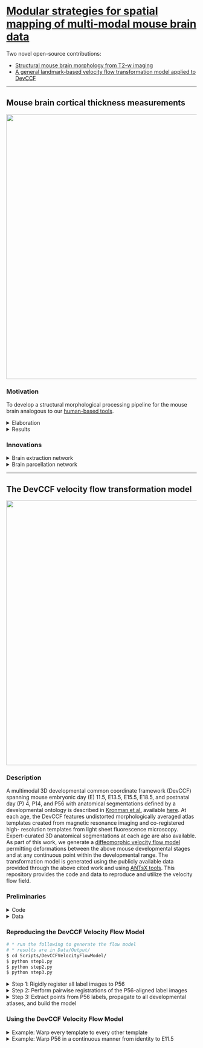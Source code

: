 # [Modular strategies for spatial mapping of multi-modal mouse brain data](https://www.biorxiv.org/content/10.1101/2024.05.01.592056v1)

Two novel open-source contributions:

* [Structural mouse brain morphology from T2-w imaging](https://github.com/ntustison/ANTsXMouseBrainMapping/blob/main/README.md#single-shot-learning-for-mouse-brain-cortical-thickness-measurements)
* [A general landmark-based velocity flow transformation model applied to DevCCF](https://github.com/ntustison/ANTsXMouseBrainMapping/blob/main/README.md#the-devccf-velocity-flow-transformation-model)

---

## Mouse brain cortical thickness measurements

<p align="middle">
  <img src="https://github.com/ntustison/DevCCF-Velocity-Flow/blob/main/Manuscript/Figures/mousePipeline.png" width="700" />
</p>

### Motivation

To develop a structural morphological processing pipeline for the mouse brain 
analogous to our [human-based tools](https://www.nature.com/articles/s41598-021-87564-6).

<details>
<summary>Elaboration</summary>

* No current tools to create training data for deep learning (in contrast to e.g., [human data](https://pubmed.ncbi.nlm.nih.gov/24879923/)).
* Low data quality.  Data is often:
    * sampling issues such as anisotropy, incomplete (i.e., missing boundary structures),
    * T2-w only, and
    * limited applicability to high resolution resources (e.g., AllenCCFv3, DevCCF).
* However, in historical contrast to the human domain, we can leverage these publicly 
available templates (i.e., AllenCCFv3 and DevCCF) and deep learning to provide 
tools for multiple modalities and varying degrees of isotropic sampling.

</details>

<details>
<summary>Results</summary>

Structural morphological tools for T2-w volumetric mouse brain images:
* [Brain extraction](https://github.com/ANTsX/ANTsPyNet/blob/master/antspynet/utilities/mouse.py#L5-L10)
* [Brain parcellation](https://github.com/ANTsX/ANTsPyNet/blob/master/antspynet/utilities/mouse.py#L301-L306)
* [Cortical thickness](https://github.com/ANTsX/ANTsPyNet/blob/master/antspynet/utilities/mouse.py#L453-L457)

This work also provides a more general framework for template-based, data 
augmentation training for both isotropic and anisotropic mouse data.  See 
the training scripts in this repository.

</details>

### Innovations

<details>
<summary>Brain extraction network</summary>

### Mouse brain extraction

#### ANTsPyNet example

```python
>>> import ants
>>> import antspynet
>>>
>>> mouse_t2_file = tf.keras.utils.get_file(fname="mouse.nii.gz",
      origin="https://figshare.com/ndownloader/files/45289309", force_download=True)
>>> mouse_t2 = ants.image_read(mouse_t2_file)
>>> mouse_t2_n4 = ants.n4_bias_field_correction(mouse_t2, 
                                                rescale_intensities=True,
                                                shrink_factor=2, 
                                                convergence={'iters': [50, 50, 50, 50], 'tol': 0.0}, 
                                                spline_param=20, verbose=True)
>>> mask = antspynet.mouse_brain_extraction(mouse_t2_n4, modality='t2', verbose=True)
```

#### ANTsRNet example

```r
> library( ANTsR )
> library( ANTsRNet )
>
> mouseT2File <- tensorflow::tf$keras$utils$get_file( fname="mouse.nii.gz",
    origin = "https://figshare.com/ndownloader/files/45289309", force_download = TRUE )
> mouseT2 <- antsImageRead( mouseT2File )
> mouseT2N4 <- n4BiasFieldCorrection( mouseT2, 
                                      rescaleIntensities = TRUE,
                                      shrinkFactor = 2, 
                                      convergence = list( iters = c( 50, 50, 50, 50 ), tol = 0.0 ), 
                                      splineParam = 20, verbose = TRUE )
>>> mask <- mouseBrainExtraction( mouseT2N4, modality = 't2', verbose = TRUE )
```

* Build two symmetric isotropic ANTsX templates from two publicly available datasets with different
  "defacing" aesthetics:
    * [CAMRI](https://camri.org/dissemination/mri-data/)
        * resolution = 0.16 x 0.16 x 0.16 $mm^3$
        * $n = 16$
        * [Template](https://figshare.com/ndownloader/files/44957752) and [brain mask](https://figshare.com/ndownloader/files/44957395)
    * [High resolution](https://data.mendeley.com/datasets/dz9x23fttt/1)
        * Three spatially aligned high-resolution orthogonal views
        * resolution = 0.08 x 0.08 $mm^2$ in-plane, 0.5 mm slice thickness
        * $n = 88$
        * [Combine three views using B-spline filter](https://github.com/ntustison/ANTsXMouseBrainMapping/blob/main/Scripts/MiscScripts/synthesize_image_views_bspline.py)
        * [Template](https://figshare.com/ndownloader/files/44706247) and [brain mask](https://figshare.com/ndownloader/files/44869285)

* Data augmentation of CAMRI and high resolution B-spline template:
    * bias field simulation, 
    * histogram warping, 
    * added noise, 
    * random translation and warping, and
    * random anisotropic resampling in the three canonical directions.

* [C57BI evaluation data](https://www.frdr-dfdr.ca/repo/dataset/9ea832ad-7f36-4e37-b7ac-47167c0001c1)
    * Completely *unseen* data  
    * 12 specimens
    * 7 time points (Day 0, Day 3, Week 1, Week 4, Week 8, Week 20)
    * Whole brain masks are provided

<!--     
<p align="middle">
  <img src="https://github.com/ntustison/DevCCF-Velocity-Flow/blob/main/Manuscript/Figures/diceWholeBrain.png" width="600" />
</p>
-->

</details>

<details>
<summary>Brain parcellation network</summary>

### Mouse brain parcellation

#### ANTsPyNet example

```python
>>> import ants
>>> import antspynet
>>>
>>> mouse_t2_file = tf.keras.utils.get_file(fname="mouse.nii.gz",
      origin="https://figshare.com/ndownloader/files/45289309", force_download=True)
>>> mouse_t2 = ants.image_read(mouse_t2_file)
>>> mouse_t2_n4 = ants.n4_bias_field_correction(mouse_t2, 
                                                rescale_intensities=True,
                                                shrink_factor=2, 
                                                convergence={'iters': [50, 50, 50, 50], 'tol': 0.0}, 
                                                spline_param=20, verbose=True)
>>> parc_nick = antspynet.mouse_brain_parcellation(mouse_t2_n4, 
                                                   mask=None, 
                                                   which_parcellation="nick",      
                                                   return_isotropic_output=True,  
                                                   verbose=True)
>>> parc_tct = antspynet.mouse_brain_parcellation(mouse_t2_n4, 
                                                  mask=None, 
                                                  which_parcellation="tct",      
                                                  return_isotropic_output=True,  
                                                  verbose=True)                                                      
```

#### ANTsRNet example

```r
> library( ANTsR )
> library( ANTsRNet )
>
> mouseT2File <- tensorflow::tf$keras$utils$get_file( fname="mouse.nii.gz",
    origin = "https://figshare.com/ndownloader/files/45289309", force_download = TRUE )
> mouseT2 <- antsImageRead( mouseT2File )
> mouseT2N4 <- n4BiasFieldCorrection( mouseT2, 
                                      rescaleIntensities = TRUE,
                                      shrinkFactor = 2, 
                                      convergence = list( iters = c( 50, 50, 50, 50 ), tol = 0.0 ), 
                                      splineParam = 20, verbose = TRUE )
> parcNick <- mouseBrainParcellation( mouseT2N4, 
                                      mask = NULL,
                                      whichParcellation = 'nick', 
                                      returnIsotropicOutput = TRUE,
                                      verbose = TRUE )
> parcTct <- mouseBrainParcellation( mouseT2N4, 
                                     mask = NULL,
                                     whichParcellation = 'tct', 
                                     returnIsotropicOutput = TRUE,
                                     verbose = TRUE )                                        
```

### Mouse cortical thickness

#### ANTsPyNet example

```python
>>> import ants
>>> import antspynet
>>>
>>> mouse_t2_file = tf.keras.utils.get_file(fname="mouse.nii.gz",
      origin="https://figshare.com/ndownloader/files/45289309", force_download=True)
>>> mouse_t2 = ants.image_read(mouse_t2_file)
>>> mouse_t2_n4 = ants.n4_bias_field_correction(mouse_t2, 
                                                rescale_intensities=True,
                                                shrink_factor=2, 
                                                convergence={'iters': [50, 50, 50, 50], 'tol': 0.0}, 
                                                spline_param=20, verbose=True)
>>> kk = antspynet.mouse_cortical_thickness(mouse_t2_n4, 
                                            mask=None, 
                                            return_isotropic_output=True,                                    
                                            verbose=True)
```

#### ANTsRNet example

```r
> library( ANTsR )
> library( ANTsRNet )
>
> mouseT2File <- tensorflow::tf$keras$utils$get_file( fname="mouse.nii.gz",
    origin = "https://figshare.com/ndownloader/files/45289309", force_download = TRUE )
> mouseT2 <- antsImageRead( mouseT2File )
> mouseT2N4 <- n4BiasFieldCorrection( mouseT2, 
                                      rescaleIntensities = TRUE,
                                      shrinkFactor = 2, 
                                      convergence = list( iters = c( 50, 50, 50, 50 ), tol = 0.0 ), 
                                      splineParam = 20, verbose = TRUE )
> kk <- mouseCorticalThickness( mouseT2N4, 
                                  mask = NULL,
                                  returnIsotropicOutput = TRUE,
                                  verbose = TRUE )
```

* AllenCCFv3 with labels.
* Convert labels to a gross parcellation using allensdk
  ([this](https://github.com/ntustison/ANTsXMouseBrainMapping/blob/main/Scripts/MiscScripts/get_allen_parcellation.py) is just
  one possibility that works for computing KK cortical thickness). 
* Register AllenCCFv3 and DevCCF P56 T2-w to map to the desired
  template modality.  Note that given a similar resource for DevCCF
  (i.e., allensdk), one can use DevCCF directly.

* Data augmentation of CAMRI and high resolution B-spline template:
    * bias field simulation, 
    * histogram warping, 
    * added noise, 
    * random translation and warping, and
    * random anisotropic resampling in the three canonical directions.

* [C57BI evaluation data](https://www.frdr-dfdr.ca/repo/dataset/9ea832ad-7f36-4e37-b7ac-47167c0001c1)
    * Completely *unseen* data
    * 12 specimens
    * 7 time points (Day 0, Day 3, Week 1, Week 4, Week 8, Week 20)

<!--     
<p align="middle">
  <img src="https://github.com/ntustison/DevCCF-Velocity-Flow/blob/main/Manuscript/Figures/kkPlot.png" width="600" />
</p>
-->

</details>

---

## The DevCCF velocity flow transformation model 

<p align="middle">
  <img src="https://github.com/ntustison/DevCCF-Velocity-Flow/blob/main/Manuscript/Figures/lowerLeftPanel.png" width="700" />
</p>

### Description

A multimodal 3D developmental common coordinate framework (DevCCF) spanning 
mouse embryonic day (E) 11.5, E13.5, E15.5, E18.5, and postnatal day (P) 4, 
P14, and P56 with anatomical segmentations defined by a developmental ontology
is described in [Kronman et al.](https://www.biorxiv.org/content/10.1101/2023.09.14.557789v1)
available [here](https://kimlab.io/brain-map/DevCCF/).
At each age, the DevCCF features undistorted morphologically averaged atlas 
templates created from magnetic resonance imaging and co-registered high-
resolution templates from light sheet fluorescence microscopy. Expert-curated 
3D anatomical segmentations at each age are also available. 
As part of this work, we generate a [diffeomorphic velocity flow model](https://en.wikipedia.org/wiki/Large_deformation_diffeomorphic_metric_mapping)
permitting deformations between the above mouse developmental stages and
at any continuous point within the developmental range.  The transformation
model is generated using the publicly available data provided through the
above cited work and using [ANTsX tools](https://github.com/ANTsX).  This
repository provides the code and data to reproduce and utilize the velocity
flow field.

### Preliminaries

<details>
<summary>Code</summary>

All data processing uses [ANTsPy](https://github.com/ANTsX/ANTsPy) with 
equivalent calls possible in [ANTsR](https://github.com/ANTsX/ANTsR).
Be sure to [install ANTsPy](https://github.com/ANTsX/ANTsPy#installation)
prior to attempting to reproduce the results below.  To test your installation 
in the context of this work,  please attempt to reproduce a 
[small, self-contained example](https://gist.github.com/ntustison/12a656a5fc2f6f9c4494c88dc09c5621#file-b_3_ants_velocity_flows-md)
illustrating the code and principles used.  Conceptually, this code snippet 
creates a time-parameterized velocity flow model in the range $t=[0,1]$ using 
three 2-D point sets comprising 8 points each representing a rectangle at $t=0.0$, 
a square at $t=0.5$, and a circle at $t=1.0$.  The ANTsPy example should produce the 
following plots:

<p align="middle">
  <img src="https://github.com/ntustison/MouseBrainVelocityFlow/assets/324811/dbc63553-27ad-4130-8bbf-c10cdf8fc893" width="250" />
  <img src="https://github.com/ntustison/MouseBrainVelocityFlow/assets/324811/cd78595b-1e12-47fc-b606-ae4b5012cbd6" width="250" /> 
  <img src="https://github.com/ntustison/MouseBrainVelocityFlow/assets/324811/c7ee9ad6-1f3a-4da4-832e-ba64b1b15f31" width="250" /> 
</p>

</details>

<details>
<summary>Data</summary>

For simplicity only the data used to create the velocity flow model is 
[available in this repository](https://github.com/ntustison/DevCCF-Velocity-Flow/tree/main/Data/DevCCFSimpleSegmentations).
These label images are the simplified annotations comprising common regions
across all developmental stages and are based on the DevCCF pre-released 
segmentations version 3.8.    

<p align="middle">
  <img src="https://github.com/ntustison/DevCCF-Velocity-Flow/assets/324811/3f3a4369-eb82-4dce-b1a3-3e4481f66509" width="450" />
</p>
</details>

### Reproducing the DevCCF Velocity Flow Model

```bash
# * run the following to generate the flow model
# * results are in Data/Output/
$ cd Scripts/DevCCFVelocityFlowModel/
$ python step1.py
$ python step2.py
$ python step3.py
```

<details>
<summary>Step 1:  Rigidly register all label images to P56</summary>

```python
###
#
# First, rig. register all the input images to P56 as all the images need to reside 
# in a common post-linearly aligned space.  To do this, we find the common labels 
# between all the developmental stages and then use those to find a rigid transform
# to the P56 template. Save the rigid transforms and warped images.  We also resample
# to (0.05, 0.05, 0.05).
# 

import ants  # Import the ANTsPy library for image processing and transformation
import os    # Import os module to interact with the file system
import numpy as np  # Import NumPy for numerical operations

# Define directories for input data and output results
base_directory = "../../"  # Base directory for the project
data_directory = base_directory + "Data/DevCCFSimpleSegmentations/"  # Path to input data
output_directory = base_directory + "Data/Output/P56RigidTransformData/"  # Path to output data

# Create the output directory if it does not exist
if not os.path.exists(output_directory):
    os.makedirs(output_directory, exist_ok=True)

# Define a tuple of atlas IDs for the different developmental stages
atlas_ids = tuple(reversed(("E11-5", "E13-5", "E15-5", "E18-5", "P04", "P14", "P56")))

# Initialize a variable to store common label IDs across developmental stages
common_label_ids = None

# Loop through each developmental stage and find common label IDs across stages
for i in range(len(atlas_ids)):
    print("Finding common label ids for atlas:", atlas_ids[i])
    # Read the label image for the current stage
    labels_file = data_directory + atlas_ids[i] + "_DevCCF_Annotations_20um_symmetric_commonROIs_hemi.nii.gz"
    labels = ants.image_read(labels_file)
    label_geoms = ants.label_geometry_measures(labels)  # Extract label geometry information

    # For the first atlas, initialize common_label_ids with the labels
    if i == 0: 
        common_label_ids = np.array(label_geoms['Label'])
    else:
        # For subsequent stages, find the intersection of common labels
        common_label_ids = np.intersect1d(common_label_ids, np.array(label_geoms['Label']))

# Print the common label IDs found across all stages
print("Common label ids:", common_label_ids)      

# Read the P56 template label image
fixed_labels_file = data_directory + "P56_DevCCF_Annotations_20um_symmetric_commonROIs_hemi.nii.gz"
fixed_labels = ants.image_read(fixed_labels_file)
label_geoms = ants.label_geometry_measures(fixed_labels)  # Extract label geometry info
fixed_label_ids = np.array(label_geoms['Label'])

# Remove labels from the P56 template that are not in the common label IDs
for l in range(len(fixed_label_ids)):
    if not np.isin(fixed_label_ids[l], common_label_ids):
        fixed_labels[fixed_labels == fixed_label_ids[l]] = 0

# Extract the centroids (geometrical center) of the remaining labels in the P56 template
label_geoms = ants.label_geometry_measures(fixed_labels)
fixed_points = np.zeros((label_geoms.shape[0], 3))  # Initialize array to store centroids
fixed_points[:,0] = label_geoms['Centroid_x']
fixed_points[:,1] = label_geoms['Centroid_y']
fixed_points[:,2] = label_geoms['Centroid_z']

# Convert centroid indices to physical points in space
for n in range(fixed_points.shape[0]):
    fixed_points[n,:] = ants.transform_index_to_physical_point(fixed_labels, (fixed_points + 0.5).astype(int)[n,:])

# Now process each atlas (developmental stage)
for i in range(len(atlas_ids)):
    print("Processing ", atlas_ids[i])
    # Read the moving labels for the current developmental stage
    moving_labels_file = data_directory + atlas_ids[i] + "_DevCCF_Annotations_20um_symmetric_commonROIs_hemi.nii.gz"
    moving_labels = ants.image_read(moving_labels_file)
    label_geoms = ants.label_geometry_measures(moving_labels)  # Extract label geometry info
    moving_label_ids = np.array(label_geoms['Label'])

    # Remove labels from the moving image that are not in the common label IDs
    for l in range(len(moving_label_ids)):
        if not np.isin(moving_label_ids[l], common_label_ids):
            moving_labels[moving_labels == moving_label_ids[l]] = 0

    # Extract centroids of the remaining labels in the moving image
    label_geoms = ants.label_geometry_measures(moving_labels)
    moving_points = np.zeros((label_geoms.shape[0], 3))  # Initialize array for moving centroids
    moving_points[:,0] = label_geoms['Centroid_x']
    moving_points[:,1] = label_geoms['Centroid_y']
    moving_points[:,2] = label_geoms['Centroid_z']

    # Convert centroid indices to physical points in space
    for n in range(moving_points.shape[0]):
        moving_points[n,:] = ants.transform_index_to_physical_point(moving_labels, (moving_points + 0.5).astype(int)[n,:])

    # Perform rigid registration between the moving image and fixed template (P56)
    xfrm = ants.fit_transform_to_paired_points(moving_points, fixed_points, transform_type='rigid')

    # Save the rigid transform matrix
    xfrm_file = output_directory + "P56x" + atlas_ids[i] + "_rigid_xfrm.mat"
    ants.write_transform(xfrm, xfrm_file)

    # Warp the moving labels using the rigid transform
    warped_labels = xfrm.apply_to_image(moving_labels, fixed_labels, interpolation='nearestneighbor') 

    # Resample the warped labels to the desired resolution (0.05mm isotropic)
    warped_labels = ants.resample_image(warped_labels, (0.05, 0.05, 0.05), False, 1)

    # Save the warped labels to the output directory
    warped_labels_file = output_directory + "P56x" + atlas_ids[i] + "_DevCCF_Annotations_20um_symmetric_commonROIs_hemi.nii.gz"
    ants.image_write(warped_labels, warped_labels_file)
```
</details>

<details>
<summary>Step 2:  Perform pairwise registrations of the P56-aligned label images</summary>

```python
###
#
# Second, we perform pairwise registration between temporally adjacent atlases.
# We extract separate images from each fixed/moving pair and construct a separate
# MSQ metric to drive the registration.  
# 

import ants  # Import the ANTsPy library for image processing and transformation
import glob  # Import the glob module to search for files based on patterns
import os    # Import the os module to interact with the file system
import numpy as np  # Import NumPy for numerical operations

# Set the number of threads for parallel computation (4 threads in this case)
os.environ["ITK_GLOBAL_DEFAULT_NUMBER_OF_THREADS"] = "4"

# Define directories for input data and output results
base_directory = "../../"  # Base directory for the project
data_directory = base_directory + "Data/Output/P56RigidTransformData/"  # Path to P56 rigid transform output
output_directory = base_directory + "Data/Output/PairwiseRegistrations/"  # Path to store pairwise registration results

# Create the output directory if it doesn't already exist
if not os.path.exists(output_directory):
    os.makedirs(output_directory, exist_ok=True)

# Define a tuple of template IDs for different developmental stages
template_ids = tuple(reversed(("E11-5", "E13-5", "E15-5", "E18-5", "P04", "P14", "P56")))

# Loop through pairs of adjacent stages for pairwise registration
for i in range(1, len(template_ids)):
    # Define file paths for the fixed and moving label images (pairwise adjacent atlases)
    fixed_labels_file = data_directory + "P56x" + template_ids[i-1] + "_DevCCF_Annotations_20um_symmetric_commonROIs_hemi.nii.gz"
    moving_labels_file = data_directory + "P56x" + template_ids[i] + "_DevCCF_Annotations_20um_symmetric_commonROIs_hemi.nii.gz"
      
    # Print paths of the files being processed for debugging
    print("Fixed labels: ", fixed_labels_file)
    print("Moving labels: ", moving_labels_file)

    # Read the fixed and moving label images
    fixed_labels = ants.image_read(fixed_labels_file)
    moving_labels = ants.image_read(moving_labels_file)

    # Extract label geometry measures (centroids, volumes, etc.) from both fixed and moving labels
    fixed_label_geoms = ants.label_geometry_measures(fixed_labels)
    fixed_label_ids = np.array(fixed_label_geoms['Label'])
    moving_label_geoms = ants.label_geometry_measures(moving_labels)
    moving_label_ids = np.array(moving_label_geoms['Label'])
    
    # Find common labels between the fixed and moving atlases
    label_ids = np.intersect1d(moving_label_ids, fixed_label_ids)
    number_of_labels = len(label_ids)
            
    # Threshold the fixed and moving labels to create binary images (presence/absence of labels)
    fixed_image = ants.threshold_image(fixed_labels, 0, 0, 0, 1)
    moving_image = ants.threshold_image(moving_labels, 0, 0, 0, 1)

    # Initialize lists to store images for each individual label
    fixed_single_label_images = list()
    moving_single_label_images = list()

    # For each label, extract and smooth the corresponding single-label images
    for j in range(number_of_labels):
        # Extract the single-label image for the current fixed label
        single_label_image = ants.threshold_image(fixed_labels, label_ids[j], label_ids[j], 1, 0)
        single_label_image = ants.smooth_image(single_label_image, 1, False)
        fixed_single_label_images.append(ants.image_clone(single_label_image))
        
        # Extract the single-label image for the current moving label
        single_label_image = ants.threshold_image(moving_labels, label_ids[j], label_ids[j], 1, 0)
        single_label_image = ants.smooth_image(single_label_image, 1, False)
        moving_single_label_images.append(ants.image_clone(single_label_image))

    # Initialize a list for the MSQ metric inputs (multivariate extra inputs for registration)
    multivariate_extras = list()            
    for j in range(number_of_labels):
        # Each label image is treated as an MSQ (Mean Squared Error) metric for the registration
        multivariate_extras.append(["MSQ", fixed_single_label_images[j], moving_single_label_images[j], 10.0, 1])

    # Define the output prefix for the registration results
    output_registration_prefix = output_directory + "P56x" + template_ids[i-1] + "x" + template_ids[i] + "_"

    # Perform the pairwise registration using ANTs' SyN algorithm with the MSQ metrics
    reg = ants.registration(fixed_image, moving_image, type_of_transform="antsRegistrationSyN[s]", 
                            multivariate_extras=multivariate_extras, 
                            outprefix=output_registration_prefix, verbose=True)    

    # Print some blank lines for clarity in the output log
    print("\n\n\n\n")
```
</details>

<details>
<summary>Step 3:  Extract points from P56 labels, propagate to all developmental atlases, and build the model</summary>

<p align="middle">
  <img src="https://github.com/ntustison/DevCCF-Velocity-Flow/assets/324811/5dc3247c-e75d-453c-979a-71775dd8d91c" width="550" />
</p>

```python
import ants  # Import the ANTsPy library for image processing and transformation
import os    # Import the os module to interact with the file system
import pandas as pd  # Import pandas for handling point data as DataFrames
import numpy as np  # Import NumPy for numerical operations
import random  # Import random for random sampling

# Set the number of threads for parallel computation (4 threads in this case)
os.environ["ITK_GLOBAL_DEFAULT_NUMBER_OF_THREADS"] = "4"

# Define directories for input data and output results
base_directory = "../../"  # Base directory for the project
data_directory = base_directory + "Data/Output/P56RigidTransformData/"  # Path to P56 rigid transform output
output_directory = base_directory + "Data/Output/"  # General output directory
warped_labels_directory = output_directory + "P56RigidTransformData/"  # Path to warped label images
registration_directory = output_directory + "PairwiseRegistrations/"  # Path to pairwise registration results

################################
#
# A couple notes:
#   * We reverse the template id's because we use P56 to define the fixed reference 
#     frame and, therefore, the positive direction of the velocity field.  This isn't 
#     necessary as we could've easily chosen the opposite direction.  
#   * We take the log of the time points to get a more even distribution of the velocity 
#     field samples.  The only implication of this is that one would need to take into 
#     account this transform when actually using the output velocity field to determine 
#     the transform at a specific time.
#   * Extract contour and regional points in P56.  We use the pairwise registrations to 
#     propagate these points to previous time points.
#   * An additional modification to get a better sampling distribution is to simply use 
#     the time point for P28 = 47 and use the P56 template.
#     

# Template IDs (developmental stages) in reversed order
template_ids = tuple(reversed(("E11-5", "E13-5", "E15-5", "E18-5", "P04", "P14", "P56")))

# Log-transformed time points for better distribution of the velocity field samples
time_points = np.flip(-1.0 * np.log(np.array((11.5, 13.5, 15.5, 18.5, 23, 33, 47))))

# Define contour and regional point percentages for sampling
contour_percentage = 0.1
regional_percentage = 0.01

# Read the fixed labels (P56 template)
fixed_labels_file = warped_labels_directory + "P56xP56_DevCCF_Annotations_20um_symmetric_commonROIs_hemi.nii.gz"
fixed_labels = ants.image_read(fixed_labels_file)

# Extract label geometry measures and labels from the fixed template
label_geoms = ants.label_geometry_measures(fixed_labels)
label_ids = np.array(label_geoms['Label'])
number_of_labels = len(label_ids)

# Initialize list to store contour points
contour_indices = list()

# Loop through each label and extract contour points
for i in range(0, number_of_labels + 1):
    if i < number_of_labels:
        print("Extracting contour points from label ", label_ids[i])
        single_label_image = ants.threshold_image(fixed_labels, label_ids[i], label_ids[i], 1, 0)
    else:
        single_label_image = ants.threshold_image(fixed_labels, 0, 0, 0, 1)
    
    # Extract the contour points (edges of the labeled region)
    contour_image = single_label_image - ants.iMath_ME(single_label_image, 1)
    single_label_indices = (contour_image.numpy()).nonzero()

    # Select a subset of points for sampling based on contour_percentage
    number_of_points_per_label = int(len(single_label_indices[0]) * contour_percentage)
    print("  Number of points: ", number_of_points_per_label)
    random_indices = random.sample(range(len(single_label_indices[0])), number_of_points_per_label)
    
    # Append the selected indices for this label to contour_indices
    if i == 0:
         contour_indices.append(single_label_indices[0][random_indices])
         contour_indices.append(single_label_indices[1][random_indices])
         contour_indices.append(single_label_indices[2][random_indices])
    else:
         contour_indices[0] = np.concatenate([contour_indices[0], single_label_indices[0][random_indices]])
         contour_indices[1] = np.concatenate([contour_indices[1], single_label_indices[1][random_indices]])
         contour_indices[2] = np.concatenate([contour_indices[2], single_label_indices[2][random_indices]])

# Define weights for contour points (uniform weighting)
contour_weights = [1] * len(contour_indices[0])

# Initialize list to store regional points
regional_indices = list()

# Loop through each label and extract regional points
for i in range(0, number_of_labels + 1):
    if i < number_of_labels:
        print("Extracting regional points from label ", label_ids[i])
        single_label_image = ants.threshold_image(fixed_labels, label_ids[i], label_ids[i], 1, 0)
    else:
        single_label_image = ants.threshold_image(fixed_labels, 0, 0, 0, 1)
    
    # Extract the regional points (all points within the label)
    single_label_indices = (single_label_image.numpy()).nonzero()

    # Select a subset of points for sampling based on regional_percentage
    number_of_points_per_label = int(len(single_label_indices[0]) * regional_percentage)
    print("  Number of points: ", number_of_points_per_label)
    random_indices = random.sample(range(len(single_label_indices[0])), number_of_points_per_label)
    
    # Append the selected indices for this label to regional_indices
    if i == 0:
         regional_indices.append(single_label_indices[0][random_indices])
         regional_indices.append(single_label_indices[1][random_indices])
         regional_indices.append(single_label_indices[2][random_indices])
    else:
         regional_indices[0] = np.concatenate([regional_indices[0], single_label_indices[0][random_indices]])
         regional_indices[1] = np.concatenate([regional_indices[1], single_label_indices[1][random_indices]])
         regional_indices[2] = np.concatenate([regional_indices[2], single_label_indices[2][random_indices]])

# Define weights for regional points (lower weight for regional points)
regional_weights = [0.5] * len(regional_indices[0])

# Combine the contour and regional points into a single set of points
indices = contour_indices
indices[0] = np.concatenate([indices[0], regional_indices[0]])
indices[1] = np.concatenate([indices[1], regional_indices[1]])
indices[2] = np.concatenate([indices[2], regional_indices[2]])

# Combine the weights for both types of points
weights = np.concatenate([contour_weights, regional_weights])

# Print the number of contour and regional points
print("Number of contour points:  ", str(len(contour_weights)))
print("Number of regional points:  ", str(len(regional_weights)))

# Convert the indices of the points to physical coordinates in the template space
points_time0 = np.zeros((len(indices[0]), 3))
for i in range(len(indices[0])):
    index = (indices[0][i], indices[1][i], indices[2][i])
    points_time0[i,:] = ants.transform_index_to_physical_point(fixed_labels, index)

# Convert the points into a DataFrame for easier manipulation
points_time0_df = pd.DataFrame(points_time0, columns = ('x', 'y', 'z'))

# Initialize a list to store the point sets for each time point
point_sets = list()
point_sets.append(points_time0_df) # Add P56 as the first time point

# Warp the points to previous time points using the pairwise registration results
for i in range(1, len(template_ids)):
    print("Warping points " + str(i))
    source_template_id = template_ids[i-1]        
    target_template_id = template_ids[i]        
    output_registration_prefix = registration_directory + "P56x" + source_template_id + "x" + target_template_id + "_"
    
    # Read the affine and warp transforms
    affine = output_registration_prefix + "0GenericAffine.mat"
    warp = output_registration_prefix + "1Warp.nii.gz"
    
    # Apply the transforms to the points
    warped_points = ants.apply_transforms_to_points(3, points=point_sets[i-1], transformlist=[warp, affine])
    point_sets.append(warped_points)

# Optionally check and visualize the warped points by converting them into images
check_points = False
if check_points:
    for i in range(len(template_ids)):
        print("Checking image " + str(i))
        points_image = ants.make_points_image(point_sets[i].to_numpy(), fixed_labels * 0 + 1, radius=1)
        output_prefix = output_directory + "P56x" + template_ids[i] + "_"
        ants.image_write(points_image, output_prefix + "points_image.nii.gz")

# Convert the point sets back to NumPy arrays for further processing
for i in range(len(point_sets)):
    point_sets[i] = point_sets[i].to_numpy()

# Normalize the time points to the range [0, 1] for use in the velocity field optimization
normalized_time_points = (time_points - time_points[0]) / (time_points[-1] - time_points[0])

# Initialize the velocity field, if it exists, to use as the starting point for optimization
initial_velocity_field = None
velocity_field_file = output_directory + "/DevCCF_velocity_flow.nii.gz"
if os.path.exists(velocity_field_file):
    initial_velocity_field = ants.image_read(velocity_field_file)

# Perform the optimization to compute the time-varying velocity field
for i in range(20):  # Run the optimization for 20 iterations
    print("Iteration " + str(i))
    tv = ants.fit_time_varying_transform_to_point_sets(point_sets, time_points=normalized_time_points,
        displacement_weights=weights,
        initial_velocity_field=initial_velocity_field,
        number_of_time_steps=11, domain_image=fixed_labels,
        number_of_fitting_levels=4, mesh_size=4, number_of_compositions=10,
        convergence_threshold=0.0, composition_step_size=0.2,
        number_of_integration_steps=10,
        rasterize_points=False, verbose=True)
    
    # Update the velocity field after each iteration
    initial_velocity_field = ants.image_clone(tv['velocity_field'])
    
    # Write the updated velocity field to disk
    ants.image_write(initial_velocity_field, velocity_field_file)
    print("\n\n\n\n\n\n")
```

</details>


### Using the DevCCF Velocity Flow Model

<details>
<summary>Example:  Warp every template to every other template</summary>

<p align="middle">
  <img src="https://github.com/ntustison/DevCCF-Velocity-Flow/assets/324811/df61e8c6-93a7-4b1a-91b8-9deeefe700bb" width="550" />
</p>

```python
import ants
import numpy as np
import math

atlas_ids = tuple(reversed(("E11-5", "E13-5", "E15-5", "E18-5", "P04", "P14", "P56")))
time_points = np.flip(-1.0 * np.log(np.array((11.5, 13.5, 15.5, 18.5, 23, 33, 47))))
normalized_time_points = (time_points - time_points[0]) / (time_points[-1] - time_points[0])

velocity_field = ants.image_read("Data/Output/DevCCF_velocity_flow.nii.gz")

# Read template files.
# template_files = list()
# for i in range(len(atlas_ids)):
#      fa_template_files.append(glob.glob(atlas_ids[i] + "*.nii.gz")[0])

for i in range(len(atlas_ids)):
    for j in range(len(atlas_ids)):
        print("Warping ", atlas_ids[j], "to", atlas_ids[i])
        reference_template = ants.image_read(template_files[i])
        moving_template = ants.image_read(template_files[j])
        displacement_field = ants.integrate_velocity_field(velocity_field,
                                                           normalized_time_points[i],
                                                           normalized_time_points[j], 10)
        displacement_field_xfrm = ants.transform_from_displacement_field(displacement_field)
        warped_template = displacement_field_xfrm.apply_to_image(moving_template,
                                                                 interpolation="linear")
```

</details>


<details>
<summary>Example:  Warp P56 in a continuous manner from identity to E11.5</summary>

<p align="middle">
  <img src="https://github.com/ntustison/DevCCF-Velocity-Flow/assets/324811/a8412f23-9167-4cbe-9c7d-021ad97f4429" width="550" />
</p>

```python
import ants
import numpy as np
import math

velocity_field = ants.image_read("DevCCF_flow_model.nii.gz")
P56 = ants.image_read("P56.nii.gz")  

# We discretize the time domain into 50 intervals.
time_points = np.flip(-1.0 * np.log(np.linspace(11.5, 47, 50)))
normalized_time_points = (time_points - time_points[0]) / (time_points[-1] - time_points[0])

for i in range(len(normalized_time_points)):
    t = normalized_time_points[i]
    displacement_field = ants.integrate_velocity_field(velocity_field, t, 0.0, 10)
    displacement_field_xfrm = ants.transform_from_displacement_field(displacement_field)
    P56warped = displacement_field_xfrm.apply_to_image(P56, interpolation="linear")
```

</details>


